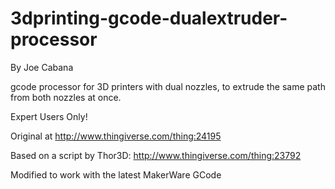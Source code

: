 3dprinting-gcode-dualextruder-processor
=======================================

By Joe Cabana

gcode processor for 3D printers with dual nozzles,
to extrude the same path from both nozzles at once.

Expert Users Only!

Original at http://www.thingiverse.com/thing:24195

Based on a script by Thor3D:
http://www.thingiverse.com/thing:23792

Modified to work with the latest MakerWare GCode

